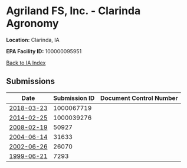 # Agriland FS, Inc. - Clarinda Agronomy

**Location:** Clarinda, IA

**EPA Facility ID:** 100000095951

[Back to IA Index](../../index.md)

## Submissions

| Date | Submission ID | Document Control Number |
|------|--------------|-------------------------|
| [2018-03-23](submissions/1000067719.md) | 1000067719 |  |
| [2014-02-25](submissions/1000039276.md) | 1000039276 |  |
| [2008-02-19](submissions/50927.md) | 50927 |  |
| [2004-06-14](submissions/31633.md) | 31633 |  |
| [2002-06-26](submissions/26070.md) | 26070 |  |
| [1999-06-21](submissions/7293.md) | 7293 |  |
